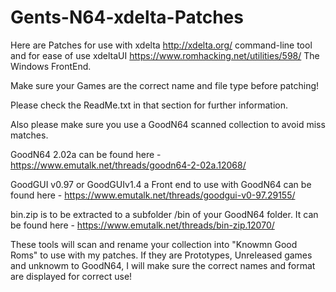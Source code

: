 # Gents-N64-xdelta-Patches

Here are Patches for use with xdelta http://xdelta.org/ command-line tool and for ease of use xdeltaUI https://www.romhacking.net/utilities/598/ The Windows FrontEnd.

Make sure your Games are the correct name and file type before patching!

Please check the ReadMe.txt in that section for further information.

Also please make sure you use a GoodN64 scanned collection to avoid miss matches.

GoodN64 2.02a can be found here - https://www.emutalk.net/threads/goodn64-2-02a.12068/

GoodGUI v0.97 or GoodGUIv1.4 a Front end to use with GoodN64 can be found here - https://www.emutalk.net/threads/goodgui-v0-97.29155/

bin.zip is to be extracted to a subfolder /bin of your GoodN64 folder. It can be found here - https://www.emutalk.net/threads/bin-zip.12070/

These tools will scan and rename your collection into "Knowmn Good Roms" to use with my patches. If they are Prototypes, Unreleased games and unknowm to GoodN64, I will make sure the correct names and format are displayed for correct use!

